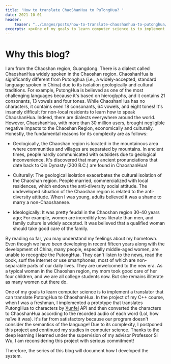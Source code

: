 ```yaml
---
title: 'How to translate ChaoShanHua to PuTongHua? '
date: 2021-10-01
header: 
    teaser: "../images/posts/how-to-translate-chaoshanhua-to-putonghua/teaser.png"
excerpts: <p>One of my goals to learn computer science is to implement a translator that can translate PutongHua to ChaoshanHua. In the project of my C++ course, when I was a freshman, I implemented a prototype that translates PutongHua to characters by [Xunfei]() API and then converted the characters to ChaoshanHua according to the recorded audio of each word (Lol, how naïve it was). It's far from satisfactory because our program doesn't consider the semantics of the language! Due to its complexity, I postponed this project and continued my studies in computer science. Thanks to the deep learning I learned under the supervision of my advisor Professor Si Wu, I am reconsidering this project with serious commitment!  </p>
---
```


Why this blog? 
=====
I am from the Chaoshan region, Guangdong. There is a dialect called ChaoshanHua widely spoken in the Chaoshan region. ChaoshanHua is significantly different from Putonghua (i.e., a widely-accepted, standard language spoken in China) due to its isolation geologically and cultural traditions. For example, PutongHua is believed as one of the most challenging languages because it's based on hieroglyphs, and it contains 21 consonants, 13 vowels and four tones. While ChaoshanHua has no characters, it contains even 18 consonants, 64 vowels, and eight tones! It's insanely difficult for non-local residents to learn how to speak ChaoshanHua. Indeed, there are dialects everywhere around the world. However, ChaoshanHua, with more than 30 million users, brought negligible negative impacts to the Chaoshan Region, economically and culturally. Honestly, the fundamental reasons for its complexity are as follows: 

- Geologically, the Chaoshan region is located in the mountainous area where communities and villages are separated by mountains. In ancient times, people hardly communicated with outsiders due to geological inconvenience. It's discovered that many ancient pronunciations that date back to Qin Dynasty (200 B.C.) are found in ChaoshanHua! 

- Culturally: The geological isolation exacerbates the cultural isolation of the Chaoshan region. People married, commercialized with local residences, which endows the anti-diversity social attitude. The undeveloped situation of the Chaoshan region is related to the anti-diversity attitude. When I was young, adults believed it was a shame to marry a non-Chaoshanese. 

- Ideologically: It was pretty feudal in the Chaoshan region 30-40 years ago; For example, women are incredibly less literate than men, and family culture is widely accepted. It was believed that a qualified woman should take good care of the family. 
  
By reading so far, you may understand my feelings about my hometown. Even though we have been developing in recent fifteen years along with the development of China, many people, especially middle-aged women, are unable to recognize the PutongHua. They can't listen to the news, read the book, surf the internet or use smartphones, most of which are non-separable parts of our daily lives. They are unwelcomed to the new era. As a typical woman in the Chaoshan region, my mom took good care of her four children, and we are all college students now. But she remains illiterate as many women out there do. 

One of my goals to learn computer science is to implement a translator that can translate PutongHua to ChaoshanHua. In the project of my C++ course, when I was a freshman, I implemented a prototype that translates PutongHua to characters by [Xunfei]() API and then converted the characters to ChaoshanHua according to the recorded audio of each word (Lol, how naïve it was). It's far from satisfactory because our program doesn't consider the semantics of the language! Due to its complexity, I postponed this project and continued my studies in computer science. Thanks to the deep learning I learned under the supervision of my advisor Professor Si Wu, I am reconsidering this project with serious commitment! 

Therefore, the series of this blog will document how I developed the system. 




